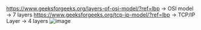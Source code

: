 https://www.geeksforgeeks.org/layers-of-osi-model/?ref=lbp    -> OSI model -> 7 layers 
https://www.geeksforgeeks.org/tcp-ip-model/?ref=lbp      -> TCP/IP Layer -> 4 layers
![image](https://user-images.githubusercontent.com/60296821/148502079-40119002-a729-4ae1-aa17-bc26c84b6f17.png)
